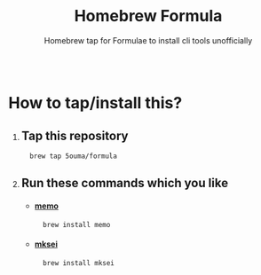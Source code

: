 <br>

<h1 align="center">Homebrew Formula</h1>
<p align="center">Homebrew tap for Formulae to install cli tools unofficially</p>

<br><br>

# How to tap/install this?

1. ## Tap this repository

   ```shell
     brew tap 5ouma/formula
   ```

2. ## Run these commands which you like

   - #### [memo](https://github.com/5ouma/memo)

     ```shell
       brew install memo
     ```

   - #### [mksei](https://gist.github.com/miclf/bf4b0cb6de9ead726197db7ed3d937b5)

     ```shell
       brew install mksei
     ```
